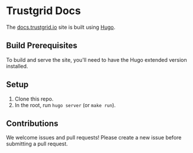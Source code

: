 # Trustgrid Docs

The [docs.trustgrid.io](https://docs.trustgrid.io) site is built using [Hugo](https://gohugo.io/).

## Build Prerequisites

To build and serve the site, you'll need to have the Hugo extended version installed.

## Setup

1. Clone this repo.
1. In the root, run `hugo server` (or `make run`).

## Contributions

We welcome issues and pull requests! Please create a new issue before submitting a pull request.